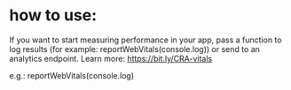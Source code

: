 # how to use: 
If you want to start measuring performance in your app, pass a function to log results (for example: reportWebVitals(console.log)) or send to an analytics endpoint. Learn more: https://bit.ly/CRA-vitals

e.g.: reportWebVitals(console.log)
